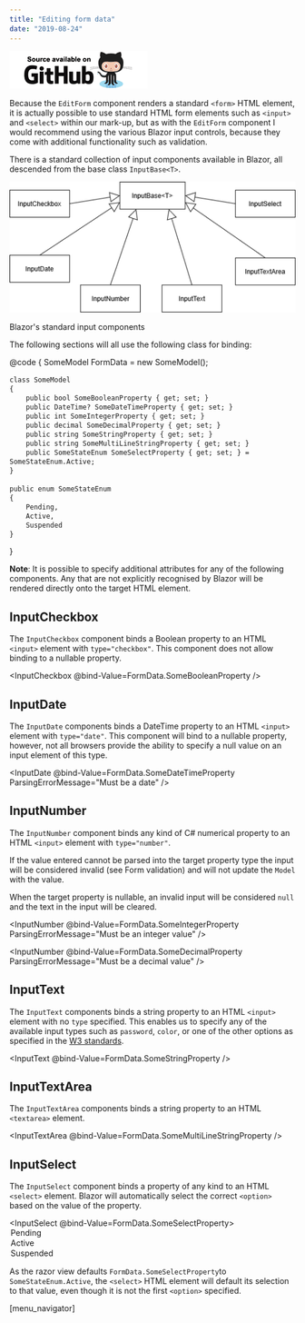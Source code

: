 ```yaml
---
title: "Editing form data"
date: "2019-08-24"
---
```


[![](images/SourceLink.png)](https://github.com/mrpmorris/blazor-university/tree/master/src/Forms/FormInputs)

Because the `EditForm` component renders a standard `<form>` HTML element, it is actually possible to use standard HTML form elements such as `<input>` and `<select>` within our mark-up, but as with the `EditForm` component I would recommend using the various Blazor input controls, because they come with additional functionality such as validation.

There is a standard collection of input components available in Blazor, all descended from the base class `InputBase<T>`.

![](images/InputComponentHierarchy.png)

Blazor's standard input components

The following sections will all use the following class for binding:

@code
{
	SomeModel FormData = new SomeModel();

	class SomeModel
	{
		public bool SomeBooleanProperty { get; set; }
		public DateTime? SomeDateTimeProperty { get; set; }
		public int SomeIntegerProperty { get; set; }
		public decimal SomeDecimalProperty { get; set; }
		public string SomeStringProperty { get; set; }
		public string SomeMultiLineStringProperty { get; set; }
		public SomeStateEnum SomeSelectProperty { get; set; } = SomeStateEnum.Active;
	}

	public enum SomeStateEnum
	{
		Pending,
		Active,
		Suspended
	}
}

**Note**: It is possible to specify additional attributes for any of the following components. Any that are not explicitly recognised by Blazor will be rendered directly onto the target HTML element.

## InputCheckbox

The `InputCheckbox` component binds a Boolean property to an HTML `<input>` element with `type="checkbox"`. This component does not allow binding to a nullable property.

<InputCheckbox @bind-Value=FormData.SomeBooleanProperty />

## InputDate

The `InputDate` components binds a DateTime property to an HTML `<input>` element with `type="date"`. This component will bind to a nullable property, however, not all browsers provide the ability to specify a null value on an input element of this type.

<InputDate @bind-Value=FormData.SomeDateTimeProperty ParsingErrorMessage="Must be a date" />

## InputNumber

The `InputNumber` component binds any kind of C# numerical property to an HTML `<input>` element with `type="number"`.

If the value entered cannot be parsed into the target property type the input will be considered invalid (see Form validation) and will not update the `Model` with the value.

When the target property is nullable, an invalid input will be considered `null` and the text in the input will be cleared.

<InputNumber @bind-Value=FormData.SomeIntegerProperty ParsingErrorMessage="Must be an integer value" />

<InputNumber @bind-Value=FormData.SomeDecimalProperty ParsingErrorMessage="Must be a decimal value" />

## InputText

The `InputText` components binds a string property to an HTML `<input>` element with no `type` specified. This enables us to specify any of the available input types such as `password`, `color`, or one of the other options as specified in the [W3 standards](https://www.w3schools.com/tags/att_input_type.asp).

<InputText @bind-Value=FormData.SomeStringProperty />

## InputTextArea

The `InputTextArea` components binds a string property to an HTML `<textarea>` element.

<InputTextArea @bind-Value=FormData.SomeMultiLineStringProperty />

## InputSelect

The `InputSelect` component binds a property of any kind to an HTML `<select>` element. Blazor will automatically select the correct `<option>` based on the value of the property.

<InputSelect @bind-Value=FormData.SomeSelectProperty>
	<option value="Pending">Pending</option>
	<option value="Active">Active</option>
	<option value="Suspended">Suspended</option>
</InputSelect>

As the razor view defaults `FormData.SomeSelectProperty`to `SomeStateEnum.Active`, the `<select>` HTML element will default its selection to that value, even though it is not the first `<option>` specified.

\[menu\_navigator\]
